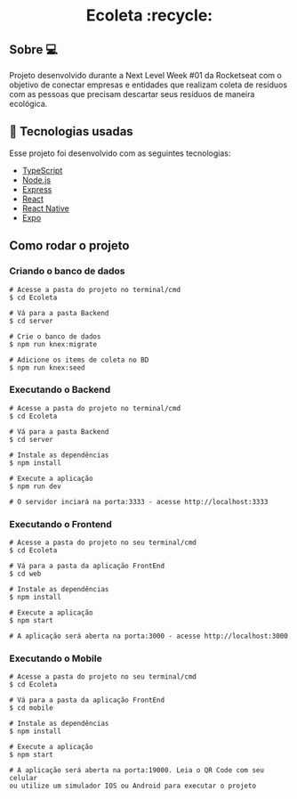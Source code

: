 <h1 align='center'>
  Ecoleta :recycle:
</h1>

## Sobre 💻
Projeto desenvolvido durante a Next Level Week #01 da Rocketseat 
com o objetivo de conectar empresas e entidades que realizam coleta de resíduos 
com as pessoas que precisam descartar seus resíduos de maneira ecológica.

## :rocket: Tecnologias usadas

Esse projeto foi desenvolvido com as seguintes tecnologias:

- [TypeScript](https://www.typescriptlang.org/)
- [Node.js](https://nodejs.org/en/)
- [Express](https://expressjs.com/pt-br/)
- [React](https://pt-br.reactjs.org/)
- [React Native](https://reactnative.dev/)
- [Expo](https://expo.io/)

## Como rodar o projeto
### Criando o banco de dados
```
# Acesse a pasta do projeto no terminal/cmd
$ cd Ecoleta

# Vá para a pasta Backend
$ cd server

# Crie o banco de dados
$ npm run knex:migrate

# Adicione os items de coleta no BD
$ npm run knex:seed
```

### Executando o Backend
```
# Acesse a pasta do projeto no terminal/cmd
$ cd Ecoleta

# Vá para a pasta Backend
$ cd server

# Instale as dependências
$ npm install

# Execute a aplicação
$ npm run dev

# O servidor inciará na porta:3333 - acesse http://localhost:3333 
```

### Executando o Frontend
```
# Acesse a pasta do projeto no seu terminal/cmd
$ cd Ecoleta

# Vá para a pasta da aplicação FrontEnd
$ cd web

# Instale as dependências
$ npm install

# Execute a aplicação
$ npm start

# A aplicação será aberta na porta:3000 - acesse http://localhost:3000
```

### Executando o Mobile
```
# Acesse a pasta do projeto no seu terminal/cmd
$ cd Ecoleta

# Vá para a pasta da aplicação FrontEnd
$ cd mobile

# Instale as dependências
$ npm install

# Execute a aplicação
$ npm start

# A aplicação será aberta na porta:19000. Leia o QR Code com seu celular 
ou utilize um simulador IOS ou Android para executar o projeto
```
